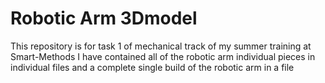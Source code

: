 # Robotic Arm 3Dmodel
This repository is for task 1 of mechanical track of my summer training at Smart-Methods
I have contained all of the robotic arm individual pieces in individual files and a complete single build of the robotic arm in a file
